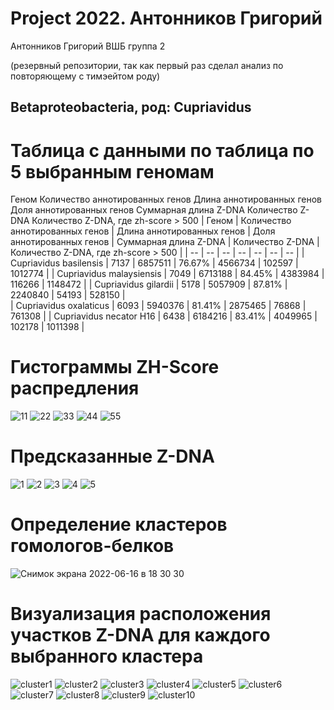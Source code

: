 # Project 2022. Антонников Григорий
Антонников Григорий ВШБ группа 2

(резервный репозитории, так как первый раз сделал анализ по повторяющему с тимэейтом  роду)
## Betaproteobacteria, род: Сupriavidus

# Таблица с данными по таблица по 5 выбранным геномам

Геном	Количество аннотированных генов	Длина аннотированных генов	Доля аннотированных генов	Суммарная длина Z-DNA	Количество Z-DNA	Количество Z-DNA, где zh-score > 500
|  Геном  |  Количество аннотированных генов  |   Длина аннотированных генов |  Доля аннотированных генов  | Суммарная длина Z-DNA | Количество Z-DNA | Количество Z-DNA, где zh-score > 500 |
| -- | -- | -- | -- | -- | -- | -- |
|  Cupriavidus basilensis   |   7137  |   6857511   |  76.67%  |  4566734  |  102597   |  1012774   | 
|  Cupriavidus malaysiensis | 7049    | 6713188     |  84.45%   |  4383984  |  116266   |    1148472 |
|  Cupriavidus gilardii     |  5178   |    5057909  |  87.81%   | 2240840   |  54193    | 528150     |  
| Cupriavidus oxalaticus    | 6093    | 5940376     |  81.41%   | 2875465   |  76868    |  761308    |
| Cupriavidus necator H16   | 6438    | 6184216     |   83.41%  |  4049965  | 102178    |   1011398  |



# Гистограммы ZH-Score распредления

![11](https://user-images.githubusercontent.com/93208971/174084678-6e129050-a537-4477-b2f8-f898860b5d28.png)
![22](https://user-images.githubusercontent.com/93208971/174084685-250fd1f8-9ee1-4da4-9346-7efed99dfcfe.png)
![33](https://user-images.githubusercontent.com/93208971/174084690-640ec737-4df4-46ae-b61f-db0177b6e8c8.png)
![44](https://user-images.githubusercontent.com/93208971/174084692-198b31f7-6578-4802-8106-38b6e423909b.png)
![55](https://user-images.githubusercontent.com/93208971/174084696-30096232-080f-481c-8232-b48dc8694442.png)

# Предсказанные Z-DNA

![1](https://user-images.githubusercontent.com/93208971/174084226-475402a5-3987-45d0-9c94-4527caef475d.png)
![2](https://user-images.githubusercontent.com/93208971/174084231-5c3d7654-993c-4856-94eb-d13042855320.png)
![3](https://user-images.githubusercontent.com/93208971/174084234-605464ad-f8cd-4348-930a-0c68c6504988.png)
![4](https://user-images.githubusercontent.com/93208971/174084243-3c10d6be-ab43-446a-a08b-19dd4f118ef0.png)
![5](https://user-images.githubusercontent.com/93208971/174084245-798e0beb-b908-48cf-9fcd-3f1e4243ea33.png)

# Определение кластеров гомологов-белков

![Снимок экрана 2022-06-16 в 18 30 30](https://user-images.githubusercontent.com/93208971/174106211-e2176437-62c4-43c0-9d3b-8eb861568c77.png)


# Визуализация расположения участков Z-DNA для каждого выбранного кластера

![cluster1](https://user-images.githubusercontent.com/93208971/174105573-4d0a2f29-a187-4762-b8ec-3c50aa854fbc.png)
![cluster2](https://user-images.githubusercontent.com/93208971/174105510-2c2bb1ce-7359-49e2-859c-9dd46bb906c7.png)
![cluster3](https://user-images.githubusercontent.com/93208971/174105514-2742e62d-dd71-4b4c-a6af-0da1a39a2417.png)
![cluster4](https://user-images.githubusercontent.com/93208971/174105518-271f8391-03bf-4dc5-97b8-43069b903769.png)
![cluster5](https://user-images.githubusercontent.com/93208971/174105524-e2094e8e-8130-4e24-a34b-10f5dae00371.png)
![cluster6](https://user-images.githubusercontent.com/93208971/174105529-13a977f0-beb6-4a29-b25a-fa31108f6464.png)
![cluster7](https://user-images.githubusercontent.com/93208971/174105531-1afa3e58-b0fe-472f-ba5e-8d8490b1ccd0.png)
![cluster8](https://user-images.githubusercontent.com/93208971/174105533-795d55f2-9fb2-4d04-b8e4-f4d1c0be429d.png)
![cluster9](https://user-images.githubusercontent.com/93208971/174105500-08e5c9b8-646f-4b4b-9ce1-c9ab5c6eb896.png)
![cluster10](https://user-images.githubusercontent.com/93208971/174105505-6131dd9b-71c1-4b95-b72d-e22e5f52461e.png)
